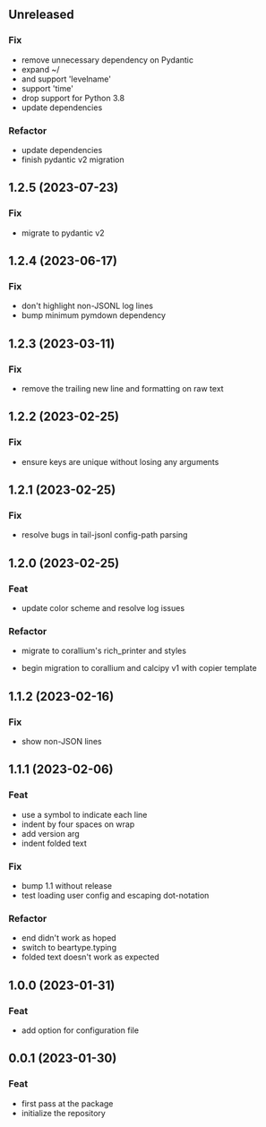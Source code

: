 ## Unreleased

### Fix

- remove unnecessary dependency on Pydantic
- expand ~/
- and support 'levelname'
- support 'time'
- drop support for Python 3.8
- update dependencies

### Refactor

- update dependencies
- finish pydantic v2 migration

## 1.2.5 (2023-07-23)

### Fix

- migrate to pydantic v2

## 1.2.4 (2023-06-17)

### Fix

- don't highlight non-JSONL log lines
- bump minimum pymdown dependency

## 1.2.3 (2023-03-11)

### Fix

- remove the trailing new line and formatting on raw text

## 1.2.2 (2023-02-25)

### Fix

- ensure keys are unique without losing any arguments

## 1.2.1 (2023-02-25)

### Fix

- resolve bugs in tail-jsonl config-path parsing

## 1.2.0 (2023-02-25)

### Feat

- update color scheme and resolve log issues

### Refactor

- migrate to corallium's rich_printer and styles


- begin migration to corallium and calcipy v1 with copier template

## 1.1.2 (2023-02-16)

### Fix

- show non-JSON lines

## 1.1.1 (2023-02-06)

### Feat

- use a symbol to indicate each line
- indent by four spaces on wrap
- add version arg
- indent folded text

### Fix

- bump 1.1 without release
- test loading user config and escaping dot-notation

### Refactor

- end didn't work as hoped
- switch to beartype.typing
- folded text doesn't work as expected

## 1.0.0 (2023-01-31)

### Feat

- add option for configuration file

## 0.0.1 (2023-01-30)

### Feat

- first pass at the package
- initialize the repository
